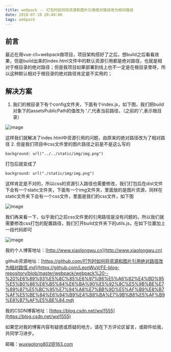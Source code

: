 ```yaml
---
title: webpack -- 打包时如何将资源和图片引用绝对路径改为相对路径
date: 2018-07-18 20:49:06
tags: webpack
---
```


## 前言
最近在用vue-cli+webpack做项目，项目架构搭好了之后，想build之后看看效果，但是build出来的index.html文件中的默认资源引用都是绝对路径，也就是相对于根目录的绝对路径；但是我项目如果部署到线上也不一定是在根目录里呀，所以这种默认相对于根目录的绝对路径肯定是不实用的；
## 解决方案
1. 我们的根目录下有个config文件夹，下面有个index.js，如下图，我们把build对象下的assetsPublicPath的值改为 './',代表当前路径，（之前的'/',表示根目录）

![image](http://olv6wm3nj.bkt.clouddn.com/18-7-18/22460434.jpg)

这样我们就解决了index.html中资源引用的问题，由原来的绝对路径改为了相对路径
2. 但是我们项目中css文件里的图片路径之前是不是这么写的
```
background: url("../../static/img/img.png")
```
打包后就变成了
```
background: url("./static/img/img.png")
```
这样肯定是不对的，所以css的资源引入路径也需要修改，我们打包后在dist文件下会有一个static文件夹，下面有一个img文件夹，里面放的是图片资源，同样在static文件夹下会有一个css文件，里面是我们的css文件，如下图

![image](http://olv6wm3nj.bkt.clouddn.com/18-7-18/73533934.jpg)

我们再来看一下，似乎我们之前css文件里的引用路径是没有问题的，所以我们就需要修改css打包的配置路径，我们打开build文件夹下的utils.js，在如下位置加上一段代码即可

![image](http://olv6wm3nj.bkt.clouddn.com/18-7-18/69751319.jpg)



我的个人博客地址：[http://www.xiaolongwu.cn](http://www.xiaolongwu.cn)

github资源地址：[https://github.com/打包时如何将资源和图片引用绝对路径改为相对路径.md](https://github.com/LeonWuV/FE-blog-repository/blob/master/webpack/webpack%20--%20%E6%89%93%E5%8C%85%E6%97%B6%E5%A6%82%E4%BD%95%E5%B0%86%E8%B5%84%E6%BA%90%E5%92%8C%E5%9B%BE%E7%89%87%E5%BC%95%E7%94%A8%E7%BB%9D%E5%AF%B9%E8%B7%AF%E5%BE%84%E6%94%B9%E4%B8%BA%E7%9B%B8%E5%AF%B9%E8%B7%AF%E5%BE%84.md)


我的CSDN博客地址：[https://blog.csdn.net/wxl1555](https://blog.csdn.net/wxl1555)

如果您对我的博客内容有疑惑或质疑的地方，请在下方评论区留言，或邮件给我，共同学习进步。

邮箱：wuxiaolong802@163.com
